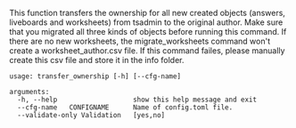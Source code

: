 
This function transfers the ownership for all new created objects (answers, liveboards and worksheets) from tsadmin to the original author. Make sure that you migrated all three kinds of objects before running this command. If there are no new worksheets, the migrate_worksheets command won't create a worksheet_author.csv file. If this command failes, please manually create this csv file and store it in the info folder. 

~~~
usage: transfer_ownership [-h] [--cfg-name] 
                     
arguments:
  -h, --help                   show this help message and exit
  --cfg-name   CONFIGNAME      Name of config.toml file.
  --validate-only Validation   [yes,no]
  
                        
~~~